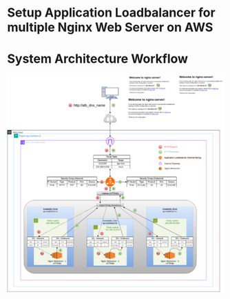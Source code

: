 # Setup Application Loadbalancer for multiple Nginx Web Server on AWS

# System Architecture Workflow
![image alt](https://github.com/minlawi/Nginx-ALB-Terraform/blob/7e4b7bf2df8aa179a760aac87818a51e13ef4224/nginx-alb-workflow.png)
